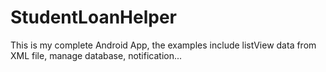 # StudentLoanHelper
This is my complete Android App, the examples include listView data from XML file, manage database, notification...
